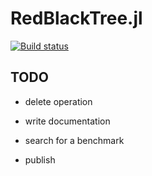 # RedBlackTree.jl

[![Build status](https://travis-ci.org/jofas/RedBlackTree.jl.svg?master)](https://travis-ci.org/jofas/RedBlackTree.jl)


## TODO

* delete operation

* write documentation

* search for a benchmark

* publish
